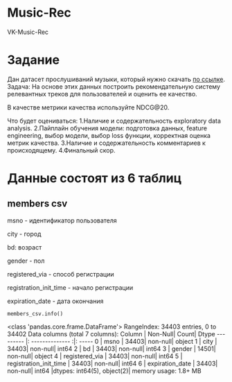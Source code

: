 # Music-Rec
VK-Music-Rec
# Задание
Дан датасет прослушиваний музыки, который нужно скачать [по ссылке](https://www.kaggle.com/competitions/kkbox-music-recommendation-challenge/data).
Задача: 
На основе этих данных построить рекомендательную систему релевантных треков для пользователей и оценить ее качество.

В качестве метрики качества используйте NDCG@20.

Что будет оцениваться:
1.Наличие и содержательность exploratory data analysis.
2.Пайплайн обучения модели: подготовка данных, feature engineering, выбор модели, выбор loss функции, корректная оценка метрик качества.
3.Наличие и содержательность комментариев к происходящему.
4.Финальный скор.


# Данные состоят из 6 таблиц
## members csv

msno - идентификатор пользователя

city - город

bd: возраст

gender - пол

registered_via - способ регистрации

registration_init_time - начало регистрации

expiration_date - дата окончания

```
members_csv.info()
```

<class 'pandas.core.frame.DataFrame'>
RangeIndex: 34403 entries, 0 to 34402
Data columns (total 7 columns):
   Column     |             Non-Null| Count|  Dtype 
---  ------          |:        -------------- :|: ----- 
 0  | msno               |     34403| non-null|  object
 1  | city               |     34403| non-null|  int64 
 2  | bd                 |     34403| non-null|  int64 
 3  | gender             |     14501| non-null|  object
 4  | registered_via     |     34403| non-null|  int64 
 5  | registration_init_time | 34403| non-null|  int64 
 6  | expiration_date        | 34403| non-null|  int64 
|dtypes: int64(5), object(2)|
memory usage: 1.8+ MB